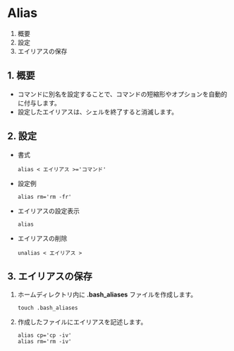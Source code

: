 # Alias
1. 概要
2. 設定
3. エイリアスの保存

## 1. 概要
 - コマンドに別名を設定することで、コマンドの短縮形やオプションを自動的に付与します。
 - 設定したエイリアスは、シェルを終了すると消滅します。

## 2. 設定
 - 書式

    ```:書式
    alias < エイリアス >='コマンド'
    ```
 - 設定例
    ```:コマンド
    alias rm='rm -fr'
    ```

 - エイリアスの設定表示

    ```:コマンド
    alias
    ```

 - エイリアスの削除

    ```:コマンド
    unalias < エイリアス >
    ```

## 3. エイリアスの保存
1. ホームディレクトリ内に **.bash_aliases** ファイルを作成します。

    ```:コマンド
    touch .bash_aliases
    ```

2. 作成したファイルにエイリアスを記述します。

    ```:設定例
    alias cp='cp -iv'
    alias rm='rm -iv'
    ```

